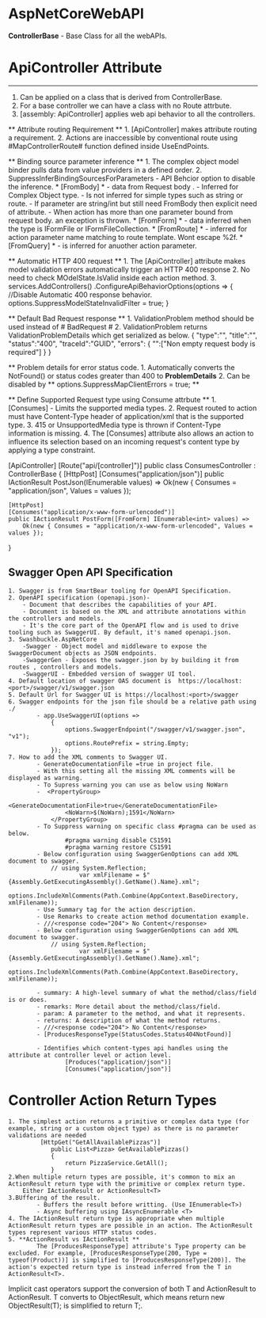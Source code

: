 # AspNetCoreWebAPI

 **ControllerBase** - Base Class for all the webAPIs.
 
 # ApiController Attribute
 -------------------------
 
 1. Can be applied on a class that is derived from ControllerBase.
 2. For a base controller we can have a class with no Route attrbute.
 3. [assembly: ApiController] applies web api behavior to all the controllers.

** Attribute routing Requirement **
	1. [ApiController] makes attribute routing a requirement.
	2. Actions are inaccessible by conventional route using #MapControllerRoute# function defined inside UseEndPoints.

** Binding source parameter inference **
	1. The complex object model binder pulls data from value providers in a defined order.
	2. SuppressInferBindingSourcesForParameters - API Behcior option to disable the inference.
		* [FromBody] * - data from Request body . 
				- Inferred for Complex Object type.
				- Is not inferred for simple types such as string or route.
				- If parameter are string/int but still need FromBody then explicit need of attribute.
				- When action has more than one parameter bound from request body. an exception is thrown.
		* [FromForm] * - data inferred when the type is IFormFile or IFormFileCollection.
		* [FromRoute] * - inferred for action parameter name matching to route template. Wont escape %2f.
		* [FromQuery] * - is inferred for anuother action parameter.
	
** Automatic HTTP 400 request **
	1. The [ApiController] attribute makes model validation errors automatically trigger an HTTP 400 response
	2. No need to check MOdelState.IsValid inside each action method.
	3. services.AddControllers()
    .ConfigureApiBehaviorOptions(options =>
    {
		//Disable Automatic 400 response behavior.
        options.SuppressModelStateInvalidFilter = true;
	}

** Default Bad Request response **
	1. ValidationProblem method should be used instead of # BadRequest #
	2. ValidationProblem returns ValidationProblemDetails which get serialized as below.
{
"type":"",
"title":"",
"status":"400",
"traceId":"GUID",
"errors":
	{
	"":["Non empty request body is required"]
	}
}

** Problem details for error status code.
	1. Automatically converts the NotFound() or status codes greater than 400 to **ProblemDetails**
	2. Can be disabled by ** options.SuppressMapClientErrors = true; **

** Define Supported Request type using Consume attrbute **
	1. [Consumes] - Limits the supported media types.
	2. Request routed to action must have Content-Type header of application/xml that is the supported type.
	3. 415 or UnsupportedMedia type is thrown if Content-Type information is missing.
	4. The [Consumes] attribute also allows an action to influence its selection based on an incoming request's content type by applying a type constraint. 

[ApiController]
[Route("api/[controller]")]
public class ConsumesController : ControllerBase
{
    [HttpPost]
    [Consumes("application/json")]
    public IActionResult PostJson(IEnumerable<int> values) =>
        Ok(new { Consumes = "application/json", Values = values });

    [HttpPost]
    [Consumes("application/x-www-form-urlencoded")]
    public IActionResult PostForm([FromForm] IEnumerable<int> values) =>
        Ok(new { Consumes = "application/x-www-form-urlencoded", Values = values });
}


## Swagger Open API Specification ##

	1. Swagger is from SmartBear tooling for OpenAPI Specification.
	2. OpenAPI specification (openapi.json)- 
		- Document that describes the capabilities of your API. 
		- Document is based on the XML and attribute annotations within the controllers and models. 
		- It's the core part of the OpenAPI flow and is used to drive tooling such as SwaggerUI. By default, it's named openapi.json.
	3. Swashbuckle.AspNetCore
		-Swagger - Object model and middleware to expose the SwaggerDocument objects as JSON endpoints.
		-SwaggerGen - Exposes the swagger.json by by building it from routes , controllers and models.
		-SwaggerUI - Embedded version of swagger UI tool.
	4. Default location of swagger OAS document is  https://localhost:<port>/swagger/v1/swagger.json
	5. Default Url for Swagger UI is https://localhost:<port>/swagger
	6. Swagger endpoints for the json file should be a relative path using ./ 
			- app.UseSwaggerUI(options =>
				{
					options.SwaggerEndpoint("/swagger/v1/swagger.json", "v1");
					options.RoutePrefix = string.Empty;
				});
	7. How to add the XML comments to Swagger UI.
			- GenerateDocumentationFile =true in project file.
			- With this setting all the missing XML comments will be displayed as warning.
			- To Supress warning you can use as below using NoWarn
			-  <PropertyGroup>
					<GenerateDocumentationFile>true</GenerateDocumentationFile>
					<NoWarn>$(NoWarn);1591</NoWarn>
				</PropertyGroup>
			- To Suppress warning on specific class #pragma can be used as below.
					#pragma warning disable CS1591
					#pragma warning restore CS1591
			- Below configuration using SwaggerGenOptions can add XML document to swagger.
				// using System.Reflection;
						var xmlFilename = $"{Assembly.GetExecutingAssembly().GetName().Name}.xml";
						options.IncludeXmlComments(Path.Combine(AppContext.BaseDirectory, xmlFilename));
			- Use Summary tag for the action description.
			- Use Remarks to create action method documentation example.
			- ///<response code="204"> No Content</response>
			- Below configuration using SwaggerGenOptions can add XML document to swagger.
				// using System.Reflection;
						var xmlFilename = $"{Assembly.GetExecutingAssembly().GetName().Name}.xml";
						options.IncludeXmlComments(Path.Combine(AppContext.BaseDirectory, xmlFilename));
						
			- summary: A high-level summary of what the method/class/field is or does.
			- remarks: More detail about the method/class/field.
			- param: A parameter to the method, and what it represents.
			- returns: A description of what the method returns.
			- ///<response code="204"> No Content</response>
			- [ProducesResponseType(StatusCodes.Status404NotFound)]
			
			- Identifies which content-types api handles using the attribute at controller level or action level.
					[Produces("application/json")]
					[Consumes("application/json")]

# Controller Action Return Types
	1. The simplest action returns a primitive or complex data type (for example, string or a custom object type) as there is no parameter validations are needed
			 [HttpGet("GetAllAvailablePizzas")]
				public List<Pizza> GetAvailablePizzas()
				{
					return PizzaService.GetAll();
				}
	2.When multiple return types are possible, it's common to mix an ActionResult return type with the primitive or complex return type. 
		Either IActionResult or ActionResult<T> 
	3.BUffering of the result.
			- Buffers the result before writting. (Use IEnumerable<T>)
			- Async buffering using IAsyncEnumerable <T>
	4. The IActionResult return type is appropriate when multiple ActionResult return types are possible in an action. The ActionResult types represent various HTTP status codes.
	5. **ActionResult vs IActionResult **
			The [ProducesResponseType] attribute's Type property can be excluded. For example, [ProducesResponseType(200, Type = typeof(Product))] is simplified to [ProducesResponseType(200)]. The action's expected return type is instead inferred from the T in ActionResult<T>.
Implicit cast operators support the conversion of both T and ActionResult to ActionResult<T>. T converts to ObjectResult, which means return new ObjectResult(T); is simplified to return T;.
	